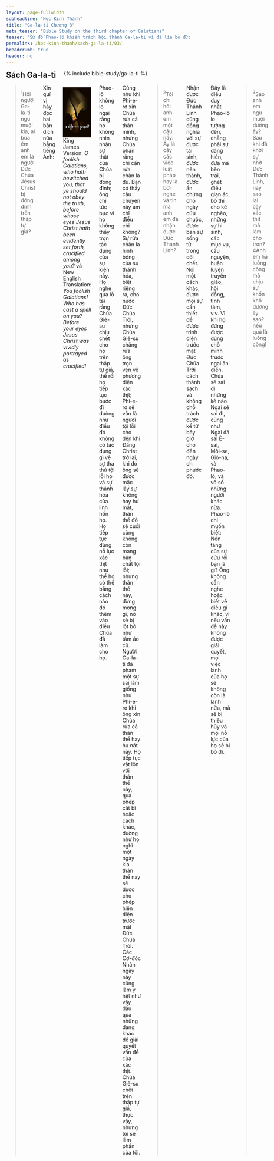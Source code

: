 ```yaml
---
layout: page-fullwidth
subheadline: "Học Kinh Thánh"
title: "Ga-la-ti Chương 3"
meta_teaser: "Bible Study on the third chapter of Galatians"
teaser: "Sứ đồ Phao-lô khiển trách hội thánh Ga-la-ti vì đã lìa bỏ đức tin để cậy nơi luật pháp. Ông tiếp tục khuyên nhủ họ rằng sự xưng công bình chỉ được nhờ đức tin, và Đức Chúa Trời hứa ban sự sống đời đời cho những kẻ tin cả mấy trăm năm trước khi luật pháp được ban cho loài người, và lời đức chúa trời đã hứa thì không hề bị hủy bỏ trong bất kỳ trường hợp nào. Luật pháp được ban cho để nhân loại ý thức họ cần Đấng Cứu Thế, chứ không phải để ban sự công chính."
permalink: /hoc-kinh-thanh/sach-ga-la-ti/03/
breadcrumb: true
header: no
---
```

<!--more-->
<div class="row">
<div class="bible-index medium-4 medium-push-8 columns">
<h2 style="margin: 0px">Sách Ga-la-ti</h2>
        {% include bible-study/ga-la-ti %}
</div><!-- /.medium-4.columns -->
<div class="medium-8 medium-pull-4 columns" markdown="1">


> <sup>1</sup>Hỡi người Ga-la-ti ngu muội kia, ai bùa ếm anh em là người Đức Chúa Jêsus Christ bị đóng đinh trên thập tự giá?

Xin quí vị hãy đọc hai bản dịch nữa bằng tiếng Anh:

<div>
<p>
<img alt src="/images/different-gospel.jpg" style="border: 0px none; margin: 7px 15px 0px 0px; max-width: 100%; height: 136px; padding: 0px; float: left;">
King James Version:  <em>O foolish Galatians, who hath bewitched you, that ye should not obey the truth, before whose eyes Jesus Christ hath been evidently set forth, crucified among you?</em> và New English Translation: <em>You foolish Galatians! Who has cast a spell on you? Before your eyes Jesus Christ was vividly portrayed as crucified!</em>
</p>
</div>

Phao-lô không lo ngại rằng họ không nhìn nhận sự thật của Chúa bị đóng đinh; ông chỉ tức bực vi họ không thấy trọn tác dụng của sự kiện này. Họ nghe qua lỗ tai rằng Chúa Giê-su chịu chết cho họ trên thập tự giá, thế rồi họ tiếp tục bước đi dường như điều đó không có tác dụng gì về sự tha thứ tội lỗi họ và sự thánh hóa của linh hồn họ. Họ tiếp tục dùng nỗ lực xác thịt như thể họ có thể bằng cách nào đó thêm vào điều Chúa đã làm cho họ.

Cũng như khi Phi-e-rơ xin Chúa rửa cả thân mình, nhưng Chúa phán rằng chỉ cần rửa chân là đủ. Bạn có thấy câu chuyện này ám chỉ điều chi không? Sự rửa chân là hình bóng của sự thánh hóa, biệt riêng ra, cho nước Đức Chúa Trời, nhưng Chúa Giê-su chẳng rửa ông trọn vẹn về phương diện xác thịt; Phi-e-rơ sẽ vẫn là người tội lỗi cho đến khi Đấng Christ trở lại, khi đó ông sẽ được mặc lấy sự không hay hư mất, thân thể đó sẽ cuối cùng không còn mang bản chất tội lỗi; nhưng thân thể này, đừng mong gì, nó sẽ bị lột bỏ như tấm áo cũ. Người Ga-la-ti đã phạm một sự sai lầm giống như Phi-e-rơ khi ông xin Chúa rửa cả thân thể hay hư nát này. Họ tiếp tục vật lộn với thân thể này, qua phép cắt bì hoặc cách khác, dường như họ nghĩ một ngày kia thân thể này sẽ được cho phép hiện diện trước mặt Đức Chúa Trời. Các Cơ-đốc Nhân ngày này cũng làm y hệt như vậy dầu qua những dạng khác để giải quyết vấn đề của xác thịt. Chúa Giê-su chết trên thập tự giá, thực vậy, nhưng tôi sẽ làm phần của tôi.

> <sup>2</sup>Tôi chỉ hỏi anh em một câu nầy: Ấy là cậy các việc luật pháp hay là bởi nghe và tin mà anh em đã nhận được Đức Thánh Linh?

Nhận được Đức Thánh Linh cũng đồng nghĩa với sự được tái sinh, được nên thánh, được ấn chứng cho ngày cứu chuộc, được ban sự sống từ trong cõi chết. Nói một cách khác, được mọi sự cần thiết để được trình diện trước mặt Đức Chúa Trời cách thánh sạch và không chỗ trách được kể từ bây giờ cho đến ngày ơn phước đó.

Đây là điều duy nhất Phao-lô lo tưởng đến, chẳng phải sự dâng hiến, đưa má bên trái, ghét điều gian ác, bố thí cho kẻ nghèo, những sự hi sinh, các mục vụ, cầu nguyện, huấn luyện truyền giáo, hội đồng, tĩnh tâm, v.v.  Vì khi họ đứng được đúng chỗ mình trước ngai ân điển, Chúa sẽ sai đi những kẻ nào Ngài sẽ sai đi, cũng như Ngài đã sai Ê-sai, Môi-se, Giô-na, và Phao-lô, và vô số những người khác nữa. Phao-lô chỉ muốn biết: Nền tảng của sự cứu rỗi bạn là gì? Ông không cần nghe hoặc biết về điều gì khác, vì nếu vấn đề này không được giải quyết, mọi việc lành của họ sẽ không còn là lành nữa, mà sẽ bị thiêu hủy và mọi nỗ lực của họ sẽ bị bỏ đi.

> <sup>3</sup>Sao anh em ngu muội dường ấy? Sau khi đã khởi sự nhờ Đức Thánh Linh, nay sao lại cậy xác thịt mà làm cho trọn? 4Anh em há luống công mà chịu sự khốn khổ dường ấy sao? nếu quả là luống công!

Tôi thường nghe từ các bạn trong Chúa, với ý tốt, nói rằng dầu chúng ta được cứu bởi ân điển trong bước đầu ăn năn, phần còn lại của đời sống là sự quân bình giữa ân điển và việc làm. Phải chăng đây là điều Kinh thánh nói? Câu Kinh thánh trên rõ ràng phủ nhận ý đó. Chúng ta có thể diễn ý câu Kinh thánh trên như sau: "Sao anh em ngu muội dường ấy? Anh em bắt đầu nhờ ân điển, sao bây giờ lại cố gắng làm cho trọn bằng sức mạnh và sự kiên cường của chính mình?"

Trong bài viết chương 1, tôi có trưng dẫn Rô-ma 1:17 nói như sau: <em>"Vì trong Tin Lành nầy có bày tỏ sự công bình của Đức Chúa Trời, bởi đức tin mà được, lại dẫn đến đức tin nữa, như có chép rằng: Người công bình sẽ sống bởi đức tin."</em> Nói một cách khác, chẳng một điểm nào mà người người tín hữu không bước đi bởi đức tin.

Còn sự chịu khổ mà Phao-lô nói đến trong câu 3 cũng cùng một ý với thơ ông viết cho hội thánh Cơ-lô-se, khi thấy họ tìm cách làm cho mình nên thánh qua những phương cách quen thuộc trước khi họ tiếp nhận Chúa. Mọi sự <em>"Chớ lấy, chớ nếm, chớ rờ,"</em> chẳng có hiệu lực gì trong sự kềm hãm bản chất xác thịt.

Nhưng họ đang <em>"làm cho trọn"</em> điều gì? Có điều gì mà dòng huyết Chiên Con không chạm đến được mà họ phải làm cho trọn? Trong con mắt của người tín hữu gốc Hê-bơ-rơ cổ động cho Do-thái Giáo, luật pháp của thời Cựu Ước là điều cần yếu để họ được thánh hóa; đây là lý do tại sao họ không nghĩ mình là người có tội, và chỉ có người ngoại mới là người có tội. Đây là lý do tại sao họ tranh đấu để trở lại với phép cắt bì hầu làm cho trọn sự nên thánh. Nhưng làm sao họ có thể làm hơn được dòng huyết Chiên Con luôn luôn thanh tẩy? Còn chúng ta thì sao? Làm sao chúng ta có thể nên thánh hơn ngày chúng ta nhận huyết Đấng Christ?

Có một nhà giải Kinh thánh rất nổi tiếng tin rằng Chúa chủ trương dùng phần còn lại của đời sống mỗi người để hoàn thiện họ cho nước Trời. Thật vậy sao? Chẳng phải đây là điều người Ga-la-ti đang làm và Phao-lô quyết liệt phản đối? Tại sao họ lại đang làm cho trọn điều mà Chúa đã làm trọn rồi?

> <sup>5</sup>Đấng ban Đức Thánh Linh cho anh em và làm các phép lạ trong anh em, thì làm bởi các việc luật pháp, hay là bởi đã nghe mà tin? <sup>6</sup>Như Áp-ra-ham tin Đức Chúa Trời, thì đã kể là công bình cho người, 7vậy anh em hãy nhận biết rằng những kẻ có đức tin là con cháu thật của Áp-ra-ham. Abraham.

Sự ban cho Thánh Linh xảy ra ngay điểm ăn năn, khi đến cùng Đấng Christ, và những việc làm của phép lạ, từ sự thay đổi tâm tánh đến những thành quả lạ lùng trong đời sống Cơ-đốc Nhân, Phao-lô hỏi người Ga-la-ti, cũng như ông đang hỏi chúng ta, những việc lạ lùng này đến từ đâu? Sự vâng lời? Sự siêng năng làm công việc Chúa? Không, câu trả lời nằm trong niềm tin đơn sơ khi quí vị tin nơi tin mừng cứu rỗi mình đã nghe. Tin cậy vâng lời là bài hát viết bởi loài người, không bởi Đức Chúa Trời. Đấng duy nhất vâng lời và đẹp lòng Đức Chúa Trời là chính Chúa Giê-su, và khi chúng ta đặt niềm tin trong Ngài, rằng Ngài đã trả giá trọn vẹn cho tội lỗi chúng ta, chúng ta được hưởng sự vâng lời của Chúa chẳng giống như sự vâng lời thường tình của thế gian mà chúng ta thường lầm tưởng.

Một lần nữa Phao-lô lại nhấn mạnh sự tương phản giữa đức tin, một niềm tin đơn sơ, và sự làm theo điều răn của luật pháp. Nhiều Cơ-đốc Nhân dường như coi thường việc này, đa số tranh luận rằng chỉ tin thôi thì không đủ, phải có việc làm để chứng tỏ đức tin. Và Gia-có 2:24 thường được dùng để bênh vực cho biện luận này, rằng đức tin phải đi đôi với việc làm. Gia-cơ 2:21-22 viết như sau:

<p class="blockquote" style="font-style: italic;">"<sup>21</sup>Áp-ra-ham, tổ phụ chúng ta, khi dâng con mình là Y-sác trên bàn thờ, há chẳng từng cậy việc làm được xưng công bình hay sao? <sup>22</sup>Thế thì, ngươi thấy đức tin đồng công với việc làm, và nhờ việc làm mà đức tin được trọn vẹn. works. (James 2:21-22)"</p>

Câu Kinh thánh này phản nghĩa rõ ràng với Rô-ma 4:2;9-12, nói rằng Áp-ra-ham được xưng công binh <em>trước khi ông chịu cắt bì</em>, nghĩa là nhiều năm trước khi có Isaac, huống chi là dâng con lên bàn thờ.

<p class="blockquote" style="font-style: italic;">"<sup>2</sup>Thật thế, nếu Áp-ra-ham đã được xưng công bình bởi việc làm, thì có cớ khoe mình; nhưng trước mặt Đức Chúa Trời không có như vậy. (Romans <sup>4</sup>:<sup>2</sup>) ... <sup>9</sup>Vậy, lời luận về phước đó chỉ chuyên về kẻ chịu cắt bì mà thôi sao? Cũng cho kẻ không chịu cắt bì nữa. Vả, chúng ta nói rằng đức tin của Áp-ra-ham được kể là công bình cho người. <sup>10</sup>Nhưng được kể thế nào? Khi người đã chịu cắt bì rồi, hay là khi người chưa chịu cắt bì? Ấy không phải sau khi người chịu cắt bì, bèn là trước. <sup>11</sup>Vậy, người đã nhận lấy dấu cắt bì, như dấu ấn của sự công bình mà người đã được bởi đức tin, khi chưa chịu cắt bì; hầu cho làm cha hết thảy những kẻ tin mà không chịu cắt bì, đặng họ được kể là công bình, <sup>12</sup>và cũng làm cha những kẻ chịu cắt bì, tức là cha những kẻ không những chịu cắt bì thôi, lại cũng noi theo dấu đức tin mà Áp-ra-ham, tổ phụ chúng ta, đã có trước khi chưa chịu cắt bì vậy. (Romans 4:2; Romans 4:9-12"</p>

Ai là người đúng? Tôi xin nói rằng Phao-lô đúng; khuynh hướng cậy luật pháp của các sứ đồ kể cả Gia-cơ hiển hiện trong thơ Ga-la-ti. Và nếu sự tỏ ra mà sứ đồ Phao-lô nhận được là tự nó đủ đến nỗi ông tuyên bố họ, kể cả Gia-cơ, không giúp ích gì cho tin lành ông đang rao giảng, thì sự tỏ ra ấy hẳn phải là đúng. Đoạn Gia-cơ này có thể đã được viết trong khoảng thời gian khi hội đồng các sứ đồ vẫn còn đang bị ảnh hưởng mạnh của nhóm cậy luật pháp Môi-se, và sứ đồ Phao-lô đã khiển trách họ về vấn đề phép cắt bì. Và nếu Phi-e-rơ—hay là Sê-pha như bị gọi với tên cũ khi chưa biết Chúa vì sự giả hình của ông khi ông chạy khỏi bàn của người ngoại nhằm lúc các môn đệ của Gia-cơ đến—bị Phao-lô công khai khiển trách về khuynh hướng Do-thái Hóa, sứ đồ Gia-cơ cũng không phải là vô tội trong vấn đề này, do đó rất có thể đoạn Gia-cơ 2:24 được viết dưới ảnh hưởng của nhóm cậy luật pháp trong thời đó.

> <sup>8</sup>Kinh Thánh cũng biết trước rằng Đức Chúa Trời sẽ xưng dân ngoại là công bình bởi đức tin, nên đã rao truyền trước cho Áp-ra-ham tin lành nầy: Các dân sẽ nhờ ngươi mà được phước. <sup>9</sup>Ấy vậy, ai tin thì nấy được phước với Áp-ra-ham, là người có lòng tin.

Tin lành đã được <span style="font-style: italic;">"rao truyền trước"</span> cho Áp-ra-ham vì Chúa đã có chương trình cứu rỗi cho người ngoại, và dĩ nhiên Đức Chúa Trời là Đấng Vô Sở Bất Tri cũng thừa biết loài người chẳng một ai là công bình trước mặt Ngài, dẫu vậy, Ngài vẫn ban một lời hứa vững vàng không thể chuyển lay. Lại lời hứa này không hề nhắc đến một điều kiện nào khác ngoại trừ đức tin, chẳng một chút xíu nào nói đến việc làm. Rô-ma 4:2 viết: <span style="font-style: italic;">"Thật thế, nếu Áp-ra-ham đã được xưng công bình bởi việc làm, thì có cớ khoe mình; nhưng trước mặt Đức Chúa Trời không có như vậy,"</span> lại thêm những câu Kinh thánh quen thuộc trong Ê-phê-sô 2:8-9: <span style="font-style: italic;">"<sup>8</sup>Vả, ấy là nhờ ân điển, bởi đức tin, mà anh em được cứu, điều đó không phải đến từ anh em, bèn là sự ban cho của Đức Chúa Trời. <sup>9</sup>Ấy chẳng phải bởi việc làm đâu, hầu cho không ai khoe mình."</span>

> <sup>10</sup>Vì mọi kẻ cậy các việc luật pháp, thì bị rủa sả, bởi có chép rằng: Đáng rủa thay là kẻ không bền đỗ trong mọi sự đã chép ở sách luật, đặng làm theo những sự ấy!”

Luật pháp hẳn phải là một sự rủa sả vì không những TIÊU CHUẨN QUÁ CAO ngoài sức mọi người, mà kẻ cậy luật pháp phải giữ trọn MỌI điều, không được bỏ qua một chấm, một phết.

> <sup>11</sup>Vả lại chẳng hề có ai cậy luật pháp mà được xưng công bình trước mặt Đức Chúa Trời, điều đó là rõ ràng lắm, vì người công bình sẽ sống bởi đức tin.

Điều đó là rõ ràng lắm, trong tâm trí người Ga-la-ti, và cả chúng ta nữa, rằng chúng ta không thể nào dùng luật pháp làm nền tảng để đạt được sự công chính. Lại nếu luật pháp thất bại trong bước đầu tiên trong sự giao thông với Chúa, thì làm sao nó có thể giúp chúng ta hầu việc Chúa? hoặc làm điều gì đẹp lòng Ngài? Nhưng điều lạ lùng là đa số những kẻ cậy luật pháp không hiểu mục đích chính của nó là gì. Luật pháp là để chỉ cho chúng ta sự thất bại của chính mình, chứ không phải sự thành công. Nó cũng giống như một tấm gương để người xem vào đó nhìn thấy những sự bất toàn mà sức người không thể gột rửa: đó là bản chất tội lỗi. Một phản ứng đúng cho mọi người khi đối diện với luật pháp là tìm một con đường thực sự giải cứu được họ: Chúa Giê-su, đường đi, chân lý và nguồn sống.

> <sup>12</sup>Vả, luật pháp vốn không phải đồng một thứ với đức tin, nhưng luật pháp có chép rằng: Người nào vâng giữ các điều răn thì sẽ nhờ đó mà sống. <sup>13</sup>Đấng Christ đã chuộc chúng ta khỏi sự rủa sả của luật pháp, bởi Ngài đã nên sự rủa sả vì chúng ta,-- vì có lời chép: Đáng rủa thay là kẻ bị treo trên cây gỗ,-- <sup>14</sup>hầu cho phước lành ban cho Áp-ra-ham nhờ Đức Chúa Jêsus Christ mà được rải khắp trên dân ngoại, lại hầu cho chúng ta cậy đức tin mà nhận lãnh Đức Thánh Linh đã hứa cho.

Luật pháp đòi hỏi việc làm, nó không đòi đức tin, không cho sự tự nguyện mà không đe dọa hoặc phán xét. Luật pháp không ban cho sự tự do, nhưng đòi hỏi sự đền trả chính xác và dành sẵn hình phạt nếu thất bại. Nó là một hệ thống lạnh lẽo và không thể du di. Luật pháp được diễn tả trong Ê-xê-chiên như sau: "Linh hồn nào phạm tội thì phải chết." Không một ngoại lệ, không giảm án phạt.

Và nếu Đấng Christ đã không đến để làm trọn luật pháp, để giải cứu chúng ta khỏi sự kềm kẹp, thì ơn phước của Áp-ra-ham đã chẳng đến với chúng ta; ơn phước được nhận lãnh lời hứa về sự ban cho Thánh Linh, bời đức tin.

### Cơ Nghiệp Đời Đời Đến Bởi Lời Hứa Chứ Không Bởi Sự Tuân Giữ Luật Pháp

> <sup>15</sup>Hỡi Anh em, tôi nói theo thói quen người ta rằng: Khi một người đã làm tờ giao ước thành rồi, thì không ai có phép được xóa đi hay thêm vào sự gì.

Phao-lô cho một thí dụ về một giao kèo trong đời sống hằng ngày; ngay cả tờ giao kèo hèn kém của con người cũng không được sửa đổi. Có một lời viết tương tự như vậy ở cuối sách Khải Huyền về sự cấm không được thêm hoặc bớt gì về giao ước của Đức Chúa Trời; và để nhắc lại, giao ước đó được gói ghém trong Giăng 3:16: <span style="font-style: italic;">"Vì Đức Chúa Trời yêu thương thế gian đến nỗi ..."</span> Chúng ta đừng phạm trọng tội làm suy giảm hiệu lực của giao ước này khi hướng dẫn người khác trong đời sống tin kính. Coi chừng a-na-them. Người giảng kinh dễ bị vướng vào tội này hơn người nghe.

> <sup>16</sup>Vả, các lời hứa đã được phán cho Áp-ra-ham và cho dòng dõi người. không nói: Và cho các dòng dõi người, như chỉ về nhiều người; nhưng nói: Và cho dòng dõi ngươi,như chỉ về một người mà thôi, tức là Đấng Christ. <sup>17</sup>Vậy thì tôi nói rằng: Lời giao ước mà Đức Chúa Trời trước kia đã kết lập thành rồi, thì không có thể bị hủy đi, và lời hứa cũng không có thể bị bỏ đi bởi luật pháp, là sự cách sau bốn trăm ba mươi năm mới có.

Luật pháp được ban cho hằng mấy trăm năm sau không thể hủy bỏ lời hứa. Luật pháp làm chứng về sự thiếu sót của chúng ta, nhưng không thể lên án, không thể dùng tội lỗi chúng ta để hủy bỏ lời Chúa đã hứa. Nếu một giao ước của loài người không xóa bỏ đươc, thì còn vững chắc biết bao là giao ước của Đức Chúa Trời.

> <sup>18</sup>Vì, nếu cơ nghiệp được ban cho bởi luật pháp, thì không bởi lời hứa nữa. Nhưng Đức Chúa Trời đã dùng lời hứa mà ban cơ nghiệp cho Áp-ra-ham.

Cơ nghiệp là quyền công dân nước Trời của chúng ta, quyền trở nên con cái Ngài. Nhưng có một điều kiện không thể bỏ qua: người muốn vào nước Trời, làm con cái Đức Chúa Trời, phải nên thánh trọn vẹn mọi giờ mọi lúc, và phải hoàn toàn đẹp lòng Đức Chúa Trời. Và chúng ta cũng biết chỉ có Của Lễ Toàn Hảo do chính Đức Chúa Trời sắm sẵn mời có thể giúp chúng ta thỏa được điều kiện đó. Còn một điều nữa, không một điều chi làm bởi sự tuân theo luật pháp dạy bảo có thể làm chúng ta thánh thiện hơn huyết Chiên Con. Đó là lý do tại sao chúng ta tin rằng sự Cứu Rỗi quả là ơn lạ lùng.

Thêm một điểm quan trọng nữa: cách duy nhất để chúng ta sống đẹp lòng Chúa là: tin vào Con Một của Ngài, chẳng cậy việc làm một chút nào. Đây là phương cách chúng ta nhận phần cơ nghiệp. Và nếu cơ nghiệp này dựa trên luật pháp, ai trong vòng chúng ta sẽ được hưởng? Ông Ni-cô-đem đã hỏi Chúa Gie-su một câu hỏi rất thành thật mà ít kẻ cậy luật pháp trong vòng chúng ta dám hỏi.

> <sup>19</sup>Vậy thì làm sao có luật pháp? luật pháp đã đặt thêm, vì cớ những sự phạm phép, cho tới chừng nào người dòng dõi đến, là người mà lời hứa đã hứa cho; luật pháp được ban ra bởi mấy thiên sứ và truyền ra bởi một người trung bảo. <sup>20</sup>Vả, người trung bảo chẳng phải là người trung bảo về một bề mà thôi, nhưng Đức Chúa Trời chỉ có một.

Luật pháp được ban cho, hay thêm vào, vì sự hiện diện của tội lỗi? Điều này dường như có vẻ không phù hợp với câu nói trước của Phao-lô rằng chẳng có điều chi được thêm vào hoặc bớt đi về giao ước của Đức Chúa Trời ban cho mấy trăm năm trước khi luật pháp được ban hành. Nếu có điều chi có thể được thêm vào, chắc phải là với mục đích thay đổi điều kiện của sự cứu rỗi. Nhưng lời hứa của Đức Chúa Trới không hề dời đổi, do đo sự "thêm vào" đây phải mang một ý nghĩa khác, là với mục đich khiến nhân loại nhìn nhận tội lỗi mình, chứ không phải với mục đích trừ bỏ, hoặc giảm bớt tội lỗi, bằng chứng là những điều chúng ta thấy trong suốt thời Cựu Ước. Luật pháp được thêm vào hầu mọi miệng phải ngậm lại về bản chất hư nát của mình. Sự "thêm vào" đặc biệt này không thay đổi điều kiện của sự cứu rỗi; vì phương cách cứu rỗi mãi mãi vẫn là bởi ân điển và qua đức tin mà thôi.

> <sup>21</sup>Vậy thì luật pháp nghịch cùng lời hứa của Đức Chúa Trời hay sao? chẳng hề như vậy; vì nếu đã ban cho một luật pháp có thể làm cho sống, thì sự công bình chắc bởi luật pháp mà đến. <sup>22</sup>Nhưng Kinh Thánh đã nhốt hết thảy mọi sự dưới tội lỗi, hầu cho điều chi đã hứa, bởi đức tin trong Đức Chúa Jêsus Christ mà được ban cho những kẻ tin.

Chúng ta chỉ có một cách để giải thich luật pháp dựa theo hai câu Kinh thánh trên, luật pháp không nghịch với ân điển Chúa theo sự hiểu biết thông thường. Nhiều người nghĩ đến một sự cân bằng giữa luật pháp và ân điển, nghĩa là nếu nhiều luật pháp thì giảm ân điển, hoặc ngược lại, nhiều ân điển thì luật pháp phải giảm đi (tội ác gia tăng); nhưng trong suốt thơ Ga-la-ti cho đến đây chúng ta thấy luật pháp không đối chọi với ân điển, nó được dùng làm một khí cụ để đẩy người ta đến ân điển Chúa, và khi nó làm xong phận sự như một người thầy giáo, thì kẻ tội nhân được cứu không cần thầy giáo ấy nữa, nhưng Đức Thánh Linh sẽ khởi sự dẫn người đó vào mọi lẽ thật. Luật pháp đẩy người ta vào lòng ân điển, rồi ra đi.

Luật pháp được ban cho để "nhốt" nhân loại dưới tội lỗi, cho họ một lối thoát duy nhất là sự cứu rỗi qua đức tin nơi Đấng Christ.

Nhưng điều lạ, hoặc đúng hơn là ... dại dột—theo cách Phao-lô quở mắng hội thánh Ga-la-ti—, là nhiều người nghĩ luật pháp dẫn đến sự sống. Có phải thực như vậy không? Có vô số đoạn Kinh thánh cho thấy điều hoàn toàn trái ngược: luật pháp dẫn đến sự chết, và sanh bông trái chết, và là sự rủa xả cho người theo nó, và nhiều điều khác nữa.

### Con Cái Đức Chúa Trời Là Kẻ Được Hưởng Cơ Nghiệp

> <sup>23</sup>Trước khi đức tin chưa đến, chúng ta bị nhốt dưới sự canh giữ của luật pháp mà chờ đức tin phải bày ra. <sup>24</sup>Ấy vậy, luật pháp đã như thầy giáo đặng dẫn chúng ta đến Đấng Christ, hầu cho chúng ta bởi đức tin mà được xưng công bình. <sup>25</sup>Song khi đức tin đã đến, chúng ta không còn phục dưới thầy giáo ấy nữa.

Mối liên hệ giữa chúng ta với luật pháp được diễn tả như người tù tội và người cai tù. Không phải là một mối liên hệ bày tỏ lời Chúa Giê-su: sự sống, an nghỉ, tự do, nước hằng sống, sự bình an ngoài ý tưởng, v.v... Và ít người ý thức được rằng họ được Chúa cho phép thoát khỏi sự canh giữ của luật pháp tử khi họ tiếp nhận Chúa.  Sự chuyển tiếp phải được xảy ra, từ sự canh giữ của người bảo hộ dưới luật pháp qua đức tin nơi Đấng Christ, từ Cựu Ước qua Tân Ước, từ tội nhân đến người được tự do, để điều vĩ đại này có thể xảy ra: được xưng công bình bởi đức tin. Nếu chúng ta quyết sống dưới sự canh giữ của luật pháp, chắc chắn chúng ta sẽ ở dưới án phạt, vì đó là công việc của luật pháp.

> <sup>26</sup>For Vì chưng anh em bởi tin Đức Chúa Jêsus Christ, nên hết thảy đều là con trai của Đức Chúa Trời. <sup>27</sup>Vả, anh em thảy đều chịu phép báp tem trong Đấng Christ, đều mặc lấy Đấng Christ vậy. Christ.

Con cái của Đức Chúa Trời bởi đức tin, chẳng bới sự làm theo những điều luật pháp đòi hỏi. Khi được báp têm vào trong Đấng Christ là khi được trở nên bậc thành nhơn, và đây là một đoạn trích từ sách giải kinh của Jamieson, Fausset, và Brown: 

Bạn thực đã mặc lấy Đấng Christ khi bạn nhận báp têm vào trong Ngài: đó là theo ý nghĩa từ nguyên bản tiếng Hy-lạp. Đối với bạn, Đấng Christ là toga virilis (bộ y phục của người trưởng thành dưới thời đế quốc La-mã, được mặc lấy khi không còn là con trẻ nữa)—<span style="font-style: italic; color: #888888;">Jamieson, Fausset, and Brown.</span>

Phao-lô thường gọi những người còn sống dưới sự quản trị của luật pháp là con trẻ, bé mọn, ấu trĩ, còn những người mặc lấy Đấng Christ là người đã thành niên và có thể ăn đồ ăn cứng, có khả năng hiểu lời Chúa nhờ đặt trên đức tin và ân điển của Đấng Cứu Thế. Chúng ta cũng thường thấy điều này trong đời sống hằng ngày; con trẻ thì cần nhiều luật lệ, qui tắc, và sự hướng dẫn chi tiết, người thành niên thì được hướng dẫn theo một nguyên tắc chung. Do đó đối với người Cơ-đốc Nhân trưởng thành, Thánh Linh của Đức Chúa Trời không những là nguyên tắc, mà còn là Đấng dẫn chúng ta vào mọi lẽ thật, và ban quyền năng để làm công việc Đức Chúa Trời.

> <sup>28</sup>Tại đây không còn chia ra người Giu-đa hoặc người Gờ-réc; không còn người tôi mọi hoặc người tự chủ; không còn đờn ông hoặc đờn bà; vì trong Đức Chúa Jêsus Christ, anh em thảy đều làm một.

Ở ngoài Đấng Christ, có những giai cấp giữa người nhiều quyền lợi và những người thiếu thốn, giữa người Do-thái và người ngoại, nô lệ và tự chủ, nam và nữ mà chỉ có nam được hường phép cắt bì. Nhưng trong Đấng Christ, mọi người đều bằng nhau, mọi người đều tội lỗi, mọi người đều cần được cứu bởi ân điển.

> <sup>29</sup>Lại nếu anh em thuộc về Đấng Christ, thì anh em là dòng dõi của Áp-ra-ham, tức là kẻ kế tự theo lời hứa.

Quả là một chương đầy chân lý diệu kỳ!

{% include bible-study/bible-study-footer %}
</div><!-- /.medium-8.columns -->
</div><!-- /.row -->
